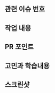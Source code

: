 <!-- 제목양식을 지켜주세요! [Feat] {제목~~} -->
<!-- Reviewer, Assignees, Label 붙이기 -->

## 관련 이슈 번호

<!-- 이슈를 닫지 않는다면 이유 작성하기 -->
<!-- - close #{이슈번호} -->

## 작업 내용

## PR 포인트

## 고민과 학습내용

## 스크린샷

